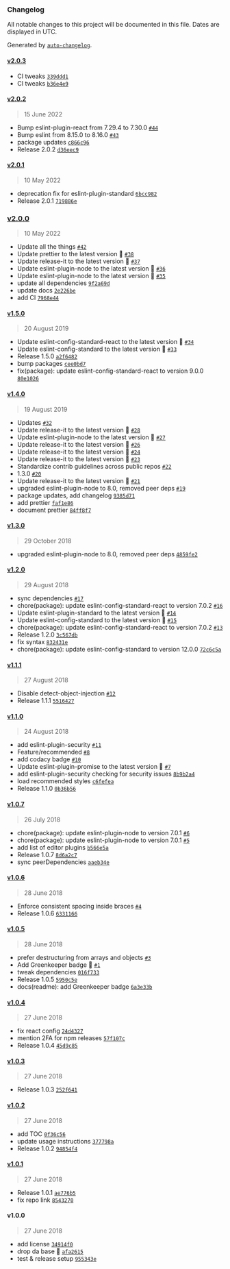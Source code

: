### Changelog

All notable changes to this project will be documented in this file. Dates are displayed in UTC.

Generated by [`auto-changelog`](https://github.com/CookPete/auto-changelog).

#### [v2.0.3](https://github.com/oceanprotocol/eslint-config-oceanprotocol/compare/v2.0.2...v2.0.3)

- CI tweaks [`339ddd1`](https://github.com/oceanprotocol/eslint-config-oceanprotocol/commit/339ddd1b65f6ac3651e6f7d66a4f50382a721e36)
- CI tweaks [`b36e4e9`](https://github.com/oceanprotocol/eslint-config-oceanprotocol/commit/b36e4e938af84246aa5da5d69777d8c9e1eb7172)

#### [v2.0.2](https://github.com/oceanprotocol/eslint-config-oceanprotocol/compare/v2.0.1...v2.0.2)

> 15 June 2022

- Bump eslint-plugin-react from 7.29.4 to 7.30.0 [`#44`](https://github.com/oceanprotocol/eslint-config-oceanprotocol/pull/44)
- Bump eslint from 8.15.0 to 8.16.0 [`#43`](https://github.com/oceanprotocol/eslint-config-oceanprotocol/pull/43)
- package updates [`c866c96`](https://github.com/oceanprotocol/eslint-config-oceanprotocol/commit/c866c968a94e5e8b55373afea1fe7cf1b60f72f7)
- Release 2.0.2 [`d36eec9`](https://github.com/oceanprotocol/eslint-config-oceanprotocol/commit/d36eec9eca54ca674e01d87674ef273471956576)

#### [v2.0.1](https://github.com/oceanprotocol/eslint-config-oceanprotocol/compare/v2.0.0...v2.0.1)

> 10 May 2022

- deprecation fix for eslint-plugin-standard [`6bcc982`](https://github.com/oceanprotocol/eslint-config-oceanprotocol/commit/6bcc9822fddbfb29d4abb5ed04303216eaa5970f)
- Release 2.0.1 [`719886e`](https://github.com/oceanprotocol/eslint-config-oceanprotocol/commit/719886e8efff3aeb1143247f7656dc4176af1c93)

### [v2.0.0](https://github.com/oceanprotocol/eslint-config-oceanprotocol/compare/v1.5.0...v2.0.0)

> 10 May 2022

- Update all the things [`#42`](https://github.com/oceanprotocol/eslint-config-oceanprotocol/pull/42)
- Update prettier to the latest version 🚀 [`#38`](https://github.com/oceanprotocol/eslint-config-oceanprotocol/pull/38)
- Update release-it to the latest version 🚀 [`#37`](https://github.com/oceanprotocol/eslint-config-oceanprotocol/pull/37)
- Update eslint-plugin-node to the latest version 🚀 [`#36`](https://github.com/oceanprotocol/eslint-config-oceanprotocol/pull/36)
- Update eslint-plugin-node to the latest version 🚀 [`#35`](https://github.com/oceanprotocol/eslint-config-oceanprotocol/pull/35)
- update all dependencies [`9f2a69d`](https://github.com/oceanprotocol/eslint-config-oceanprotocol/commit/9f2a69d9da0145996f3a3d660423260a7731ad50)
- update docs [`2e226be`](https://github.com/oceanprotocol/eslint-config-oceanprotocol/commit/2e226be84987b1242c66cdaeeead540d3cfd3872)
- add CI [`7968e44`](https://github.com/oceanprotocol/eslint-config-oceanprotocol/commit/7968e44b1808c8579374343896fa108cc649b9e2)

#### [v1.5.0](https://github.com/oceanprotocol/eslint-config-oceanprotocol/compare/v1.4.0...v1.5.0)

> 20 August 2019

- Update eslint-config-standard-react to the latest version 🚀 [`#34`](https://github.com/oceanprotocol/eslint-config-oceanprotocol/pull/34)
- Update eslint-config-standard to the latest version 🚀 [`#33`](https://github.com/oceanprotocol/eslint-config-oceanprotocol/pull/33)
- Release 1.5.0 [`a2f6482`](https://github.com/oceanprotocol/eslint-config-oceanprotocol/commit/a2f648277bfda7405bd591ad84199a697c4c332b)
- bump packages [`cee0bd7`](https://github.com/oceanprotocol/eslint-config-oceanprotocol/commit/cee0bd741fc9c9a322a109a33c3f461e678919c0)
- fix(package): update eslint-config-standard-react to version 9.0.0 [`80e1026`](https://github.com/oceanprotocol/eslint-config-oceanprotocol/commit/80e10261a6323706fe30dfa53d0f7397dc5c3f91)

#### [v1.4.0](https://github.com/oceanprotocol/eslint-config-oceanprotocol/compare/v1.3.0...v1.4.0)

> 19 August 2019

- Updates [`#32`](https://github.com/oceanprotocol/eslint-config-oceanprotocol/pull/32)
- Update release-it to the latest version 🚀 [`#28`](https://github.com/oceanprotocol/eslint-config-oceanprotocol/pull/28)
- Update eslint-plugin-node to the latest version 🚀 [`#27`](https://github.com/oceanprotocol/eslint-config-oceanprotocol/pull/27)
- Update release-it to the latest version 🚀 [`#26`](https://github.com/oceanprotocol/eslint-config-oceanprotocol/pull/26)
- Update release-it to the latest version 🚀 [`#24`](https://github.com/oceanprotocol/eslint-config-oceanprotocol/pull/24)
- Update release-it to the latest version 🚀 [`#23`](https://github.com/oceanprotocol/eslint-config-oceanprotocol/pull/23)
- Standardize contrib guidelines across public repos [`#22`](https://github.com/oceanprotocol/eslint-config-oceanprotocol/pull/22)
- 1.3.0 [`#20`](https://github.com/oceanprotocol/eslint-config-oceanprotocol/pull/20)
- Update release-it to the latest version 🚀 [`#21`](https://github.com/oceanprotocol/eslint-config-oceanprotocol/pull/21)
- upgraded eslint-plugin-node to 8.0, removed peer deps [`#19`](https://github.com/oceanprotocol/eslint-config-oceanprotocol/pull/19)
- package updates, add changelog [`9385d71`](https://github.com/oceanprotocol/eslint-config-oceanprotocol/commit/9385d7183f6b1a25dfb8eb703cbdd132b4de987a)
- add prettier [`faf1e86`](https://github.com/oceanprotocol/eslint-config-oceanprotocol/commit/faf1e861c887d5915b323b7072c77d0f5ef9a4ed)
- document prettier [`84ff8f7`](https://github.com/oceanprotocol/eslint-config-oceanprotocol/commit/84ff8f742ca9a17436bfce97cba9a27ce9983f03)

#### [v1.3.0](https://github.com/oceanprotocol/eslint-config-oceanprotocol/compare/v1.2.0...v1.3.0)

> 29 October 2018

- upgraded eslint-plugin-node to 8.0, removed peer deps [`4859fe2`](https://github.com/oceanprotocol/eslint-config-oceanprotocol/commit/4859fe21f8ff99d1f0e96bf5cf368f0af5d9e844)

#### [v1.2.0](https://github.com/oceanprotocol/eslint-config-oceanprotocol/compare/v1.1.1...v1.2.0)

> 29 August 2018

- sync dependencies [`#17`](https://github.com/oceanprotocol/eslint-config-oceanprotocol/pull/17)
- chore(package): update eslint-config-standard-react to version 7.0.2 [`#16`](https://github.com/oceanprotocol/eslint-config-oceanprotocol/pull/16)
- Update eslint-plugin-standard to the latest version 🚀 [`#14`](https://github.com/oceanprotocol/eslint-config-oceanprotocol/pull/14)
- Update eslint-config-standard to the latest version 🚀 [`#15`](https://github.com/oceanprotocol/eslint-config-oceanprotocol/pull/15)
- chore(package): update eslint-config-standard-react to version 7.0.2 [`#13`](https://github.com/oceanprotocol/eslint-config-oceanprotocol/issues/13)
- Release 1.2.0 [`3c567db`](https://github.com/oceanprotocol/eslint-config-oceanprotocol/commit/3c567dbcf2785823d996a5ea4ddfc5bfdacdf90c)
- fix syntax [`832431e`](https://github.com/oceanprotocol/eslint-config-oceanprotocol/commit/832431eab791d563961f9f7b4a06cec308791c90)
- chore(package): update eslint-config-standard to version 12.0.0 [`72c6c5a`](https://github.com/oceanprotocol/eslint-config-oceanprotocol/commit/72c6c5a55668497974e80b19e2258d6ca5185901)

#### [v1.1.1](https://github.com/oceanprotocol/eslint-config-oceanprotocol/compare/v1.1.0...v1.1.1)

> 27 August 2018

- Disable detect-object-injection [`#12`](https://github.com/oceanprotocol/eslint-config-oceanprotocol/pull/12)
- Release 1.1.1 [`5516427`](https://github.com/oceanprotocol/eslint-config-oceanprotocol/commit/5516427fa3dc182accb540bcadd259dd43948c4e)

#### [v1.1.0](https://github.com/oceanprotocol/eslint-config-oceanprotocol/compare/v1.0.7...v1.1.0)

> 24 August 2018

- add eslint-plugin-security [`#11`](https://github.com/oceanprotocol/eslint-config-oceanprotocol/pull/11)
- Feature/recommended [`#8`](https://github.com/oceanprotocol/eslint-config-oceanprotocol/pull/8)
- add codacy badge [`#10`](https://github.com/oceanprotocol/eslint-config-oceanprotocol/pull/10)
- Update eslint-plugin-promise to the latest version 🚀 [`#7`](https://github.com/oceanprotocol/eslint-config-oceanprotocol/pull/7)
- add eslint-plugin-security checking for security issues [`8b9b2a4`](https://github.com/oceanprotocol/eslint-config-oceanprotocol/commit/8b9b2a44a9c409d3c6150c0de8815748ad2c6b74)
- load recommended styles [`c6fefea`](https://github.com/oceanprotocol/eslint-config-oceanprotocol/commit/c6fefea1e40b9e8af1ee74adc29ba3219b27ef2f)
- Release 1.1.0 [`0b36b56`](https://github.com/oceanprotocol/eslint-config-oceanprotocol/commit/0b36b56ac88699060d9853acd76697550271a679)

#### [v1.0.7](https://github.com/oceanprotocol/eslint-config-oceanprotocol/compare/v1.0.6...v1.0.7)

> 26 July 2018

- chore(package): update eslint-plugin-node to version 7.0.1 [`#6`](https://github.com/oceanprotocol/eslint-config-oceanprotocol/pull/6)
- chore(package): update eslint-plugin-node to version 7.0.1 [`#5`](https://github.com/oceanprotocol/eslint-config-oceanprotocol/issues/5)
- add list of editor plugins [`b566e5a`](https://github.com/oceanprotocol/eslint-config-oceanprotocol/commit/b566e5a171a112c83885d8e4a7a0ad49d1143416)
- Release 1.0.7 [`8d6a2c7`](https://github.com/oceanprotocol/eslint-config-oceanprotocol/commit/8d6a2c77c9511785e134043d908c8062d382687f)
- sync peerDependencies [`aaeb34e`](https://github.com/oceanprotocol/eslint-config-oceanprotocol/commit/aaeb34ec68fbc762329e4a689b5f7ad45d29b03f)

#### [v1.0.6](https://github.com/oceanprotocol/eslint-config-oceanprotocol/compare/v1.0.5...v1.0.6)

> 28 June 2018

- Enforce consistent spacing inside braces [`#4`](https://github.com/oceanprotocol/eslint-config-oceanprotocol/pull/4)
- Release 1.0.6 [`6331166`](https://github.com/oceanprotocol/eslint-config-oceanprotocol/commit/63311664268a04ac1eff3652f9626d6db9b701e1)

#### [v1.0.5](https://github.com/oceanprotocol/eslint-config-oceanprotocol/compare/v1.0.4...v1.0.5)

> 28 June 2018

- prefer destructuring from arrays and objects [`#3`](https://github.com/oceanprotocol/eslint-config-oceanprotocol/pull/3)
- Add Greenkeeper badge 🌴 [`#1`](https://github.com/oceanprotocol/eslint-config-oceanprotocol/pull/1)
- tweak dependencies [`016f733`](https://github.com/oceanprotocol/eslint-config-oceanprotocol/commit/016f733142f86315c446776ef4d3ad42cff4003f)
- Release 1.0.5 [`5950c5e`](https://github.com/oceanprotocol/eslint-config-oceanprotocol/commit/5950c5ed8f2a94b4d86dc94f6e955fca919dabc3)
- docs(readme): add Greenkeeper badge [`6a3e33b`](https://github.com/oceanprotocol/eslint-config-oceanprotocol/commit/6a3e33b2a35fce7e9cae4e59ddbb17729c84b0ab)

#### [v1.0.4](https://github.com/oceanprotocol/eslint-config-oceanprotocol/compare/v1.0.3...v1.0.4)

> 27 June 2018

- fix react config [`24d4327`](https://github.com/oceanprotocol/eslint-config-oceanprotocol/commit/24d43272f0ad885b514ac0de45ac204ad9e9d56d)
- mention 2FA for npm releases [`57f107c`](https://github.com/oceanprotocol/eslint-config-oceanprotocol/commit/57f107c7c542bac1134ea2dc383dc21d80e4035e)
- Release 1.0.4 [`45d9c85`](https://github.com/oceanprotocol/eslint-config-oceanprotocol/commit/45d9c8532e6da52b78896d599505bbd5ba898f90)

#### [v1.0.3](https://github.com/oceanprotocol/eslint-config-oceanprotocol/compare/v1.0.2...v1.0.3)

> 27 June 2018

- Release 1.0.3 [`252f641`](https://github.com/oceanprotocol/eslint-config-oceanprotocol/commit/252f641b64da005febaf3ab987b6dd60d7ef9961)

#### [v1.0.2](https://github.com/oceanprotocol/eslint-config-oceanprotocol/compare/v1.0.1...v1.0.2)

> 27 June 2018

- add TOC [`0f36c56`](https://github.com/oceanprotocol/eslint-config-oceanprotocol/commit/0f36c563f0e350b2eaa479f5e896cdac3d4d1277)
- update usage instructions [`377798a`](https://github.com/oceanprotocol/eslint-config-oceanprotocol/commit/377798a8aadbc1237bc8f85fc1701bfde2eed638)
- Release 1.0.2 [`94854f4`](https://github.com/oceanprotocol/eslint-config-oceanprotocol/commit/94854f474d6dc4615539bb9e613598184ac02333)

#### [v1.0.1](https://github.com/oceanprotocol/eslint-config-oceanprotocol/compare/v1.0.0...v1.0.1)

> 27 June 2018

- Release 1.0.1 [`ae776b5`](https://github.com/oceanprotocol/eslint-config-oceanprotocol/commit/ae776b55cfbe3d0073bed42cc3e35c411780cec8)
- fix repo link [`8543270`](https://github.com/oceanprotocol/eslint-config-oceanprotocol/commit/854327083627bbb440e715451488645bc158bd95)

#### v1.0.0

> 27 June 2018

- add license [`34914f0`](https://github.com/oceanprotocol/eslint-config-oceanprotocol/commit/34914f0c30e0542f4ad8288dc2d8080763ff9b57)
- drop da base 💅 [`afa2615`](https://github.com/oceanprotocol/eslint-config-oceanprotocol/commit/afa26153bcd873022ceaf8867e73d5679ac23226)
- test & release setup [`955343e`](https://github.com/oceanprotocol/eslint-config-oceanprotocol/commit/955343e62f49b57fb8f083d3db5a5c0a5b2bb735)
